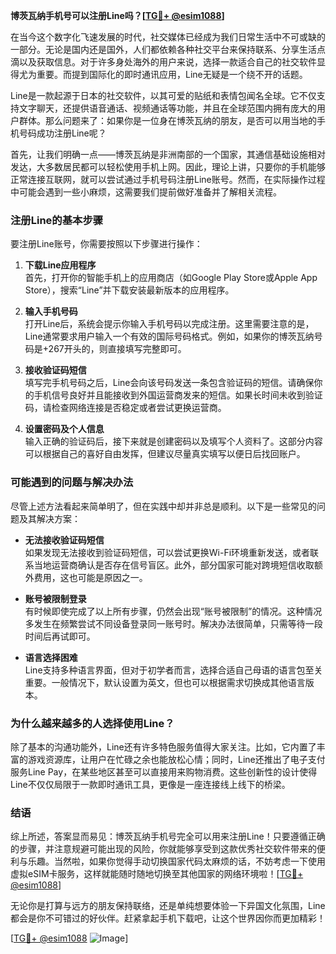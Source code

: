 **博茨瓦纳手机号可以注册Line吗？[[TG💪+ @esim1088](https://t.me/s/esim1088)]**

在当今这个数字化飞速发展的时代，社交媒体已经成为我们日常生活中不可或缺的一部分。无论是国内还是国外，人们都依赖各种社交平台来保持联系、分享生活点滴以及获取信息。对于许多身处海外的用户来说，选择一款适合自己的社交软件显得尤为重要。而提到国际化的即时通讯应用，Line无疑是一个绕不开的话题。

Line是一款起源于日本的社交软件，以其可爱的贴纸和表情包闻名全球。它不仅支持文字聊天，还提供语音通话、视频通话等功能，并且在全球范围内拥有庞大的用户群体。那么问题来了：如果你是一位身在博茨瓦纳的朋友，是否可以用当地的手机号码成功注册Line呢？

首先，让我们明确一点——博茨瓦纳是非洲南部的一个国家，其通信基础设施相对发达，大多数居民都可以轻松使用手机上网。因此，理论上讲，只要你的手机能够正常连接互联网，就可以尝试通过手机号码注册Line账号。然而，在实际操作过程中可能会遇到一些小麻烦，这需要我们提前做好准备并了解相关流程。

### 注册Line的基本步骤

要注册Line账号，你需要按照以下步骤进行操作：

1. **下载Line应用程序**  
   首先，打开你的智能手机上的应用商店（如Google Play Store或Apple App Store），搜索“Line”并下载安装最新版本的应用程序。

2. **输入手机号码**  
   打开Line后，系统会提示你输入手机号码以完成注册。这里需要注意的是，Line通常要求用户输入一个有效的国际号码格式。例如，如果你的博茨瓦纳号码是+267开头的，则直接填写完整即可。

3. **接收验证码短信**  
   填写完手机号码之后，Line会向该号码发送一条包含验证码的短信。请确保你的手机信号良好并且能接收到外国运营商发来的短信。如果长时间未收到验证码，请检查网络连接是否稳定或者尝试更换运营商。

4. **设置密码及个人信息**  
   输入正确的验证码后，接下来就是创建密码以及填写个人资料了。这部分内容可以根据自己的喜好自由发挥，但建议尽量真实填写以便日后找回账户。

### 可能遇到的问题与解决办法

尽管上述方法看起来简单明了，但在实践中却并非总是顺利。以下是一些常见的问题及其解决方案：

- **无法接收验证码短信**  
  如果发现无法接收到验证码短信，可以尝试更换Wi-Fi环境重新发送，或者联系当地运营商确认是否存在信号盲区。此外，部分国家可能对跨境短信收取额外费用，这也可能是原因之一。

- **账号被限制登录**  
  有时候即使完成了以上所有步骤，仍然会出现“账号被限制”的情况。这种情况多发生在频繁尝试不同设备登录同一账号时。解决办法很简单，只需等待一段时间后再试即可。

- **语言选择困难**  
  Line支持多种语言界面，但对于初学者而言，选择合适自己母语的语言包至关重要。一般情况下，默认设置为英文，但也可以根据需求切换成其他语言版本。

### 为什么越来越多的人选择使用Line？

除了基本的沟通功能外，Line还有许多特色服务值得大家关注。比如，它内置了丰富的游戏资源库，让用户在忙碌之余也能放松心情；同时，Line还推出了电子支付服务Line Pay，在某些地区甚至可以直接用来购物消费。这些创新性的设计使得Line不仅仅局限于一款即时通讯工具，更像是一座连接线上线下的桥梁。

### 结语

综上所述，答案显而易见：博茨瓦纳手机号完全可以用来注册Line！只要遵循正确的步骤，并注意规避可能出现的风险，你就能够享受到这款优秀社交软件带来的便利与乐趣。当然啦，如果你觉得手动切换国家代码太麻烦的话，不妨考虑一下使用虚拟eSIM卡服务，这样就能随时随地切换至其他国家的网络环境啦！[[TG💪+ @esim1088](https://t.me/s/esim1088)]

无论你是打算与远方的朋友保持联络，还是单纯想要体验一下异国文化氛围，Line都会是你不可错过的好伙伴。赶紧拿起手机下载吧，让这个世界因你而更加精彩！

[[TG💪+ @esim1088](https://t.me/s/esim1088) ![Image](https://i.postimg.cc/4NQfJmqS/Snipaste-2025-05-13-00-14-12.png)]
